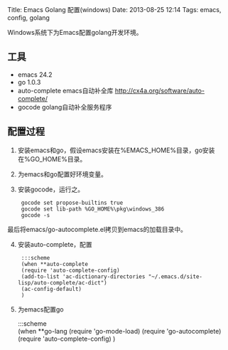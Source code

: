 Title: Emacs Golang 配置(windows)
Date: 2013-08-25 12:14
Tags: emacs, config, golang

Windows系统下为Emacs配置golang开发环境。

## 工具

*  emacs 24.2
*  go 1.0.3 
*  auto-complete emacs自动补全库 http://cx4a.org/software/auto-complete/
*  gocode golang自动补全服务程序

## 配置过程

1. 安装emacs和go，假设emacs安装在%EMACS_HOME%目录，go安装在%GO_HOME%目录。
2. 为emacs和go配置好环境变量。
3. 安装gocode，运行之。

        gocode set propose-builtins true
        gocode set lib-path %GO_HOME%\pkg\windows_386
        gocode -s

最后将emacs/go-autocomplete.el拷贝到emacs的加载目录中。

4. 安装auto-complete，配置

        :::scheme
        (when **auto-complete
	    (require 'auto-complete-config)
	    (add-to-list 'ac-dictionary-directories "~/.emacs.d/site-lisp/auto-complete/ac-dict")
	    (ac-config-default)
	    )

5. 为emacs配置go

    :::scheme	
	(when **go-lang
	  (require 'go-mode-load)
	  (require 'go-autocomplete)
	  (require 'auto-complete-config)
	  )


